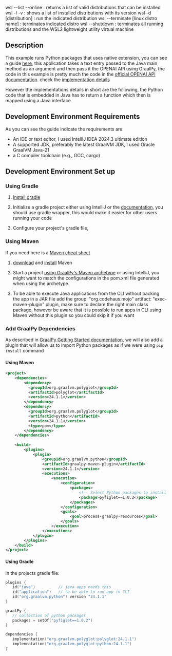 wsl --list --online : returns a list of valid distributions that can be installed
wsl -l -v : shows a list of installed distributions with its version
wsl -d [distribution] : run the indicated distribution
wsl --terminate [linux distro name] : terminates indicated distro
wsl --shutdown  :  terminates all running distributions and the WSL2 lightweight utility virtual machine

## Description

This example runs Python packages that uses native extension, you can see a guide [here](https://github.com/graalvm/graal-languages-demos/blob/main/graalpy/graalpy-native-extensions-guide/README.md), 
this application takes a text entry passed to the Java main method as an argument and then pass it the OPENAI API using GraalPy,
the code in this example is pretty much the code in the [official OPENAI API documentation](https://platform.openai.com/docs/quickstart/create-and-export-an-api-key).
check the [implementation details](https://platform.openai.com/docs/quickstart/create-and-export-an-api-key)

However the implementations details in short are the following, the Python code that is embedded in Java has to return a function
which then is mapped using a Java interface

## Development Environment Requirements

As you can see the guide indicate the requirements are:

* An IDE or text editor, I used IntelliJ IDEA 2024.3 ultimate edition
* A supported JDK, preferably the latest GraalVM JDK, I used Oracle GraalVM Java-21
* a C compiler toolchain (e.g., GCC, cargo)

## Development Environment Set up

### Using Gradle

1. [Install gradle](https://gradle.org/install/)


2. Initialize a gradle project either using IntelliJ or the [documentation](https://docs.gradle.org/current/userguide/part1_gradle_init.html),
you should use gradle wrapper, this would make it easier for other users running your code


3. Configure your project's gradle file, 


### Using Maven
If you need here is a [Maven cheat sheet](https://medium.com/@TimvanBaarsen/maven-cheat-sheet-45942d8c0b86)

1. [download](https://maven.apache.org/download.cgi) and [install](https://maven.apache.org/install.html) Maven


2. Start a project [using GraalPy's Maven archetype](https://www.graalvm.org/latest/reference-manual/python/#maven) or using IntelliJ, you might want to match the configurations in the pom.xml file 
generated when using the archetype.

3. To be able to execute Java applications from the CLI without packing the app in a JAR file add the group: "org.codehaus.mojo" 
artifact: "exec-maven-plugin" plugin, make sure to declare the right main class package, however be aware that it is possible to run apps 
in CLI using Maven without this plugin so you could skip it if you want

### Add GraalPy Dependencies
As described in [GraalPy Getting Started documentation](https://www.graalvm.org/python/#getting-started), we will also 
add a plugin that will allow us to import Python packages as if we were using `pip install` command

#### Using Maven

```xml
<project>
    <dependencies>
        <dependency>
          <groupId>org.graalvm.polyglot</groupId>
          <artifactId>polyglot</artifactId> 
          <version>24.1.1</version>
        </dependency>
        <dependency>
          <groupId>org.graalvm.polyglot</groupId>
          <artifactId>python</artifactId> 
          <version>24.1.1</version>
          <type>pom</type>
        </dependency>
    </dependencies>
    
    <build>
        <plugins>
            <plugin>
                <groupId>org.graalvm.python</groupId>
                <artifactId>graalpy-maven-plugin</artifactId>
                <version>24.1.1</version>
                <executions>
                    <execution>
                        <configuration>
                            <packages>
                                <!-- Select Python packages to install via pip. -->
                                <package>pyfiglet==1.0.2</package>
                            </packages>
                        </configuration>
                        <goals>
                            <goal>process-graalpy-resources</goal>
                        </goals>
                    </execution>
                </executions>
            </plugin>
        </plugins>
    </build>
</project>
```

#### Using Gradle
In the projects gradle file:

 ```kts
plugins {
    id("java")          // java apps needs this
    id("application")   // to be able to run app in CLI
    id("org.graalvm.python") version "24.1.1"
}

graalPy {
    // collection of python packages
    packages = setOf("pyfiglet==1.0.2")
}

dependencies {
    implementation("org.graalvm.polyglot:polyglot:24.1.1")
    implementation("org.graalvm.polyglot:python:24.1.1")
}
 ```
